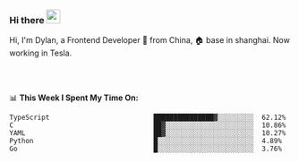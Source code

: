 ### Hi there <img src="https://media.giphy.com/media/hvRJCLFzcasrR4ia7z/giphy.gif" width="25px">

<!-- ![visitors](https://visitor-badge.glitch.me/badge?page_id=dislfyer.dislfyer) -->

Hi, I'm Dylan, a Frontend Developer 🚀 from China, 🏠 base in shanghai. Now working in Tesla.

<br/>
<br/>

📊 **This Week I Spent My Time On:**


<!--START_SECTION:waka-->

```text
TypeScript                          ███████████████▓░░░░░░░░░  62.12%
C                                   ██▓░░░░░░░░░░░░░░░░░░░░░░  10.86%
YAML                                ██▓░░░░░░░░░░░░░░░░░░░░░░  10.27%
Python                              █░░░░░░░░░░░░░░░░░░░░░░░░  4.89%
Go                                  █░░░░░░░░░░░░░░░░░░░░░░░░  3.76%
```

<!--END_SECTION:waka-->

<!--
**About Me:**
 -->
